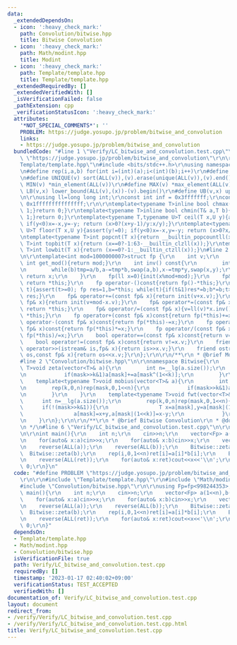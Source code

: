 ```yaml
---
data:
  _extendedDependsOn:
  - icon: ':heavy_check_mark:'
    path: Convolution/bitwise.hpp
    title: Bitwise Convolution
  - icon: ':heavy_check_mark:'
    path: Math/modint.hpp
    title: Modint
  - icon: ':heavy_check_mark:'
    path: Template/template.hpp
    title: Template/template.hpp
  _extendedRequiredBy: []
  _extendedVerifiedWith: []
  _isVerificationFailed: false
  _pathExtension: cpp
  _verificationStatusIcon: ':heavy_check_mark:'
  attributes:
    '*NOT_SPECIAL_COMMENTS*': ''
    PROBLEM: https://judge.yosupo.jp/problem/bitwise_and_convolution
    links:
    - https://judge.yosupo.jp/problem/bitwise_and_convolution
  bundledCode: "#line 1 \"Verify/LC_bitwise_and_convolution.test.cpp\"\n#define PROBLEM\
    \ \"https://judge.yosupo.jp/problem/bitwise_and_convolution\"\r\n\r\n#line 1 \"\
    Template/template.hpp\"\n#include <bits/stdc++.h>\r\nusing namespace std;\r\n\r\
    \n#define rep(i,a,b) for(int i=(int)(a);i<(int)(b);i++)\r\n#define ALL(v) (v).begin(),(v).end()\r\
    \n#define UNIQUE(v) sort(ALL(v)),(v).erase(unique(ALL(v)),(v).end())\r\n#define\
    \ MIN(v) *min_element(ALL(v))\r\n#define MAX(v) *max_element(ALL(v))\r\n#define\
    \ LB(v,x) lower_bound(ALL(v),(x))-(v).begin()\r\n#define UB(v,x) upper_bound(ALL(v),(x))-(v).begin()\r\
    \n\r\nusing ll=long long int;\r\nconst int inf = 0x3fffffff;\r\nconst ll INF =\
    \ 0x1fffffffffffffff;\r\n\r\ntemplate<typename T>inline bool chmax(T& a,T b){if(a<b){a=b;return\
    \ 1;}return 0;}\r\ntemplate<typename T>inline bool chmin(T& a,T b){if(a>b){a=b;return\
    \ 1;}return 0;}\r\ntemplate<typename T,typename U>T ceil(T x,U y){assert(y!=0);\
    \ if(y<0)x=-x,y=-y; return (x>0?(x+y-1)/y:x/y);}\r\ntemplate<typename T,typename\
    \ U>T floor(T x,U y){assert(y!=0); if(y<0)x=-x,y=-y; return (x>0?x/y:(x-y+1)/y);}\r\
    \ntemplate<typename T>int popcnt(T x){return __builtin_popcountll(x);}\r\ntemplate<typename\
    \ T>int topbit(T x){return (x==0?-1:63-__builtin_clzll(x));}\r\ntemplate<typename\
    \ T>int lowbit(T x){return (x==0?-1:__builtin_ctzll(x));}\n#line 2 \"Math/modint.hpp\"\
    \n\r\ntemplate<int mod=1000000007>struct fp {\r\n    int v;\r\n    static constexpr\
    \ int get_mod(){return mod;}\r\n    int inv() const{\r\n        int tmp,a=v,b=mod,x=1,y=0;\r\
    \n        while(b)tmp=a/b,a-=tmp*b,swap(a,b),x-=tmp*y,swap(x,y);\r\n        if(x<0){x+=mod;}\
    \ return x;\r\n    }\r\n    fp(ll x=0){init(x%mod+mod);}\r\n    fp& init(ll x){v=(x<mod?x:x-mod);\
    \ return *this;}\r\n    fp operator-()const{return fp()-*this;}\r\n    fp pow(ll\
    \ t){assert(t>=0); fp res=1,b=*this; while(t){if(t&1)res*=b;b*=b;t>>=1;} return\
    \ res;}\r\n    fp& operator+=(const fp& x){return init(v+x.v);}\r\n    fp& operator-=(const\
    \ fp& x){return init(v+mod-x.v);}\r\n    fp& operator*=(const fp& x){v=ll(v)*x.v%mod;\
    \ return *this;}\r\n    fp& operator/=(const fp& x){v=ll(v)*x.inv()%mod; return\
    \ *this;}\r\n    fp operator+(const fp& x)const{return fp(*this)+=x;}\r\n    fp\
    \ operator-(const fp& x)const{return fp(*this)-=x;}\r\n    fp operator*(const\
    \ fp& x)const{return fp(*this)*=x;}\r\n    fp operator/(const fp& x)const{return\
    \ fp(*this)/=x;}\r\n    bool operator==(const fp& x)const{return v==x.v;}\r\n\
    \    bool operator!=(const fp& x)const{return v!=x.v;}\r\n    friend istream&\
    \ operator>>(istream& is,fp& x){return is>>x.v;}\r\n    friend ostream& operator<<(ostream&\
    \ os,const fp& x){return os<<x.v;}\r\n};\r\n\r\n/**\r\n * @brief Modint\r\n */\n\
    #line 2 \"Convolution/bitwise.hpp\"\n\r\nnamespace Bitwise{\r\n    template<typename\
    \ T>void zeta(vector<T>& a){\r\n        int n=__lg(a.size());\r\n        rep(k,0,n)rep(mask,0,1<<n){\r\
    \n            if(mask>>k&1)a[mask]+=a[mask^(1<<k)];\r\n        }\r\n    }\r\n\
    \    template<typename T>void mobius(vector<T>& a){\r\n        int n=__lg(a.size());\r\
    \n        rep(k,0,n)rep(mask,0,1<<n){\r\n            if(mask>>k&1)a[mask]-=a[mask^(1<<k)];\r\
    \n        }\r\n    }\r\n    template<typename T>void fwt(vector<T>& a){\r\n  \
    \      int n=__lg(a.size());\r\n        rep(k,0,n)rep(mask,0,1<<n){\r\n      \
    \      if(!(mask>>k&1)){\r\n                T x=a[mask],y=a[mask|(1<<k)];\r\n\
    \                a[mask]=x+y,a[mask|(1<<k)]=x-y;\r\n            }\r\n        }\r\
    \n    }\r\n};\r\n\r\n/**\r\n * @brief Bitwise Convolution\r\n * @docs docs/bitwise.md\r\
    \n */\n#line 6 \"Verify/LC_bitwise_and_convolution.test.cpp\"\n\r\nusing Fp=fp<998244353>;\r\
    \n\r\nint main(){\r\n    int n;\r\n    cin>>n;\r\n    vector<Fp> a(1<<n),b(1<<n);\r\
    \n    for(auto& x:a)cin>>x;\r\n    for(auto& x:b)cin>>x;\r\n    vector<Fp> ret(1<<n);\r\
    \n    reverse(ALL(a));\r\n    reverse(ALL(b));\r\n    Bitwise::zeta(a);\r\n  \
    \  Bitwise::zeta(b);\r\n    rep(i,0,1<<n)ret[i]=a[i]*b[i];\r\n    Bitwise::mobius(ret);\r\
    \n    reverse(ALL(ret));\r\n    for(auto& x:ret)cout<<x<<'\\n';\r\n    return\
    \ 0;\r\n}\n"
  code: "#define PROBLEM \"https://judge.yosupo.jp/problem/bitwise_and_convolution\"\
    \r\n\r\n#include \"Template/template.hpp\"\r\n#include \"Math/modint.hpp\"\r\n\
    #include \"Convolution/bitwise.hpp\"\r\n\r\nusing Fp=fp<998244353>;\r\n\r\nint\
    \ main(){\r\n    int n;\r\n    cin>>n;\r\n    vector<Fp> a(1<<n),b(1<<n);\r\n\
    \    for(auto& x:a)cin>>x;\r\n    for(auto& x:b)cin>>x;\r\n    vector<Fp> ret(1<<n);\r\
    \n    reverse(ALL(a));\r\n    reverse(ALL(b));\r\n    Bitwise::zeta(a);\r\n  \
    \  Bitwise::zeta(b);\r\n    rep(i,0,1<<n)ret[i]=a[i]*b[i];\r\n    Bitwise::mobius(ret);\r\
    \n    reverse(ALL(ret));\r\n    for(auto& x:ret)cout<<x<<'\\n';\r\n    return\
    \ 0;\r\n}"
  dependsOn:
  - Template/template.hpp
  - Math/modint.hpp
  - Convolution/bitwise.hpp
  isVerificationFile: true
  path: Verify/LC_bitwise_and_convolution.test.cpp
  requiredBy: []
  timestamp: '2023-01-17 02:40:02+09:00'
  verificationStatus: TEST_ACCEPTED
  verifiedWith: []
documentation_of: Verify/LC_bitwise_and_convolution.test.cpp
layout: document
redirect_from:
- /verify/Verify/LC_bitwise_and_convolution.test.cpp
- /verify/Verify/LC_bitwise_and_convolution.test.cpp.html
title: Verify/LC_bitwise_and_convolution.test.cpp
---
```

